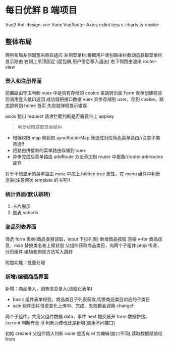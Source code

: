 # 每日优鲜 B 端项目

Vue2 Ant-design-vue
Vuex VueRouter Axios
eslint less
v-charts js-cookie

## 整体布局

两列布局左侧固宽右侧自适应
左侧菜单栏:根据用户类别路由拦截动态获取菜单栏显示路由
右侧上吊顶固定 (面包屑,用户信息移入退出)
右下侧路由渲染 router-view

### 登入和注册界面

前置路由守卫判断 vuex 中是否有存储的 cookie 来跳转页面
Form 表单创建校验后调用登入接口返回
成功就把接口数据 vuex 异步存储到 user，存到 cookie。路由跳转到 home 首页
失败就弹框提示错误

axios 接口 request 请求拦截判断是否需要带上 appkey

> 判断权限获取菜单结构

- 根据权限 map 映射把 ayncRouterMap 筛选成对应角色菜单路由//注意子类筛选!!
- 把路由拼接新的菜单路由存储到 vuex
- 异步完成后菜单路由 addRoute 方法添加到 router 中报备//router.addroutes 废弃

对于不想显示的菜单路由 meta 中加上 hidden:true 属性，在 menu 组件中判断渲染(注意两次 template 的书写)!

### 统计界面(默认跳转)

1. 卡片展示
2. 图表 vcharts

### 商品列表界面

筛选 form 表单(商品类目读取，input 下拉列表) 新增商品按钮
渲染 v-for 商品信息，map 替换类名和上架状态
父组件获取商品类目，向两个子组件 prop 传递，
分页组件
编辑和删除方法写入跳转

附加功能：批量处理

### 新增/编辑商品界面

新增：商品录入，销售信息录入(流程化表单)

- basic 组件表单校验，商品类目子列表获取,切换商品类目对应的子类目
- sale 组件图片信息变化上传中、完成、失败都会调用 change!!

两个子组件，共用父组件数据 data，事件 next 提交展开 form 数据拼接。current 判断有无 id 判断为修改还是新增(调用不同接口)

初始 created 父组件跳入判断 route 是否有 id 为编辑(接口不同),读取数据赋值给 from
